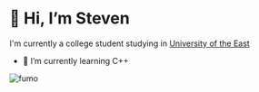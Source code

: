 # 👋 Hi, I’m Steven
I'm currently a college student studying in [University of the East](https://en.wikipedia.org/wiki/University_of_the_East)
- 🌱 I’m currently learning C++

![fumo](https://)
<!---
VileDGen/VileDGen is a ✨ special ✨ repository because its `README.md` (this file) appears on your GitHub profile.
You can click the Preview link to take a look at your changes.
--->
